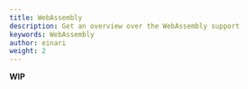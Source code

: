 ```yaml
---
title: WebAssembly
description: Get an overview over the WebAssembly support
keywords: WebAssembly
author: einari
weight: 2
---
```

**WIP**